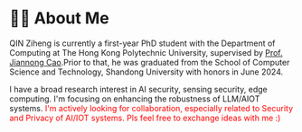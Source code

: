 # 👨‍🎓 About Me
QIN Ziheng is currently a first-year PhD student with the Department of Computing at The Hong Kong Polytechnic University, supervised by [Prof. Jiannong Cao](https://www4.comp.polyu.edu.hk/~csjcao/).Prior to that, he was graduated from the School of Computer Science and Technology, Shandong University with honors in June 2024.

I have a broad research interest in AI security, sensing security, edge computing. I'm focusing on enhancing the robustness of LLM/AIOT systems.
<font color='red'> 
  I'm actively looking for collaboration, especially related to Security and Privacy of AI/IOT systems. Pls feel free to exchange ideas with me :)
</font>

